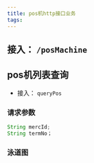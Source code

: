 ```yaml
---
title: pos机http接口业务
tags:
---
```

## 接入： `/posMachine`

## pos机列表查询
- 接入： `queryPos`
### 请求参数
```java
String mercId;
String termNo；
```
### 泳道图

